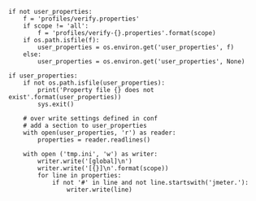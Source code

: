     if not user_properties:
        f = 'profiles/verify.properties'
        if scope != 'all':
            f = 'profiles/verify-{}.properties'.format(scope)
        if os.path.isfile(f):
            user_properties = os.environ.get('user_properties', f)
        else:
            user_properties = os.environ.get('user_properties', None)

    if user_properties:
        if not os.path.isfile(user_properties):
            print('Property file {} does not exist'.format(user_properties))
            sys.exit()
        
        # over write settings defined in conf
        # add a section to user_properties
        with open(user_properties, 'r') as reader:
            properties = reader.readlines()

        with open ('tmp.ini', 'w') as writer:
            writer.write('[global]\n')
            writer.write('[{}]\n'.format(scope))
            for line in properties:
                if not '#' in line and not line.startswith('jmeter.'):
                    writer.write(line)
